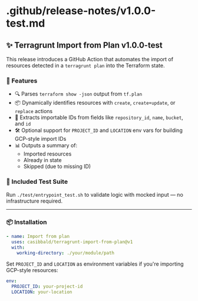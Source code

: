 # .github/release-notes/v1.0.0-test.md

## ✨ Terragrunt Import from Plan v1.0.0-test

This release introduces a GitHub Action that automates the import of resources detected in a `terragrunt plan` into the Terraform state.

### 🚀 Features

- 🔍 Parses `terraform show -json` output from `tf.plan`
- 📦 Dynamically identifies resources with `create`, `create+update`, or `replace` actions
- 🔑 Extracts importable IDs from fields like `repository_id`, `name`, `bucket`, and `id`
- 🛠 Optional support for `PROJECT_ID` and `LOCATION` env vars for building GCP-style import IDs
- 📊 Outputs a summary of:
    - Imported resources
    - Already in state
    - Skipped (due to missing ID)

### 🧪 Included Test Suite

Run `./test/entrypoint_test.sh` to validate logic with mocked input — no infrastructure required.

---

### 📦 Installation

```yaml
- name: Import from plan
  uses: casibbald/terragrunt-import-from-plan@v1
  with:
    working-directory: ./your/module/path
```

Set `PROJECT_ID` and `LOCATION` as environment variables if you're importing GCP-style resources:

```yaml
env:
  PROJECT_ID: your-project-id
  LOCATION: your-location
```

